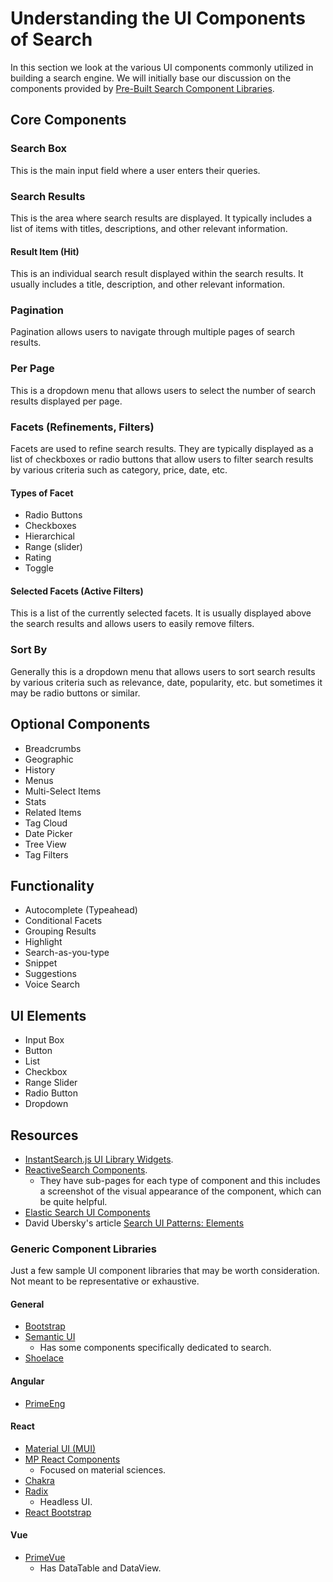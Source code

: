 # Understanding the UI Components of Search

In this section we look at the various UI components commonly utilized in building a search engine. We will initially base our discussion on the components provided by [Pre-Built Search Component Libraries](./ui-component-libraries-for-search.md).

## Core Components

### Search Box
This is the main input field where a user enters their queries.

### Search Results
This is the area where search results are displayed. It typically includes a list of items with titles, descriptions, and other relevant information.

#### Result Item (Hit)
This is an individual search result displayed within the search results. It usually includes a title, description, and other relevant information.

### Pagination
Pagination allows users to navigate through multiple pages of search results.

### Per Page
This is a dropdown menu that allows users to select the number of search results displayed per page.

### Facets (Refinements, Filters)
Facets are used to refine search results. They are typically displayed as a list of checkboxes or radio buttons that allow users to filter search results by various criteria such as category, price, date, etc.

#### Types of Facet
- Radio Buttons
- Checkboxes
- Hierarchical
- Range (slider)
- Rating
- Toggle

#### Selected Facets (Active Filters)
This is a list of the currently selected facets. It is usually displayed above the search results and allows users to easily remove filters.

### Sort By
Generally this is a dropdown menu that allows users to sort search results by various criteria such as relevance, date, popularity, etc. but sometimes it may be radio buttons or similar.

## Optional Components
- Breadcrumbs
- Geographic
- History
- Menus
- Multi-Select Items
- Stats
- Related Items
- Tag Cloud
- Date Picker
- Tree View
- Tag Filters

## Functionality
- Autocomplete (Typeahead)
- Conditional Facets
- Grouping Results
- Highlight
- Search-as-you-type
- Snippet
- Suggestions
- Voice Search

## UI Elements
- Input Box
- Button
- List
- Checkbox
- Range Slider
- Radio Button
- Dropdown

## Resources
- [InstantSearch.js UI Library Widgets](https://www.algolia.com/doc/api-reference/widgets/js/).
- [ReactiveSearch Components](https://docs.reactivesearch.io/docs/reactivesearch/react/overview/components/).
    - They have sub-pages for each type of component and this includes a screenshot of the visual appearance of the component, which can be quite helpful.
- [Elastic Search UI Components](https://docs.elastic.co/search-ui/api/react/components/search-box)
- David Ubersky's article [Search UI Patterns: Elements](https://ddsky.medium.com/search-ui-patterns-elements-80ea9d241f97)

### Generic Component Libraries
Just a few sample UI component libraries that may be worth consideration. Not meant to be representative or exhaustive.

#### General
- [Bootstrap](https://getbootstrap.com/)
- [Semantic UI](https://semantic-ui.com/)
    - Has some components specifically dedicated to search.
- [Shoelace](https://shoelace.style/)

#### Angular
- [PrimeEng](https://primeng.org/)

#### React
- [Material UI (MUI)](https://mui.com/material-ui/all-components/)
- [MP React Components](https://materialsproject.github.io/mp-react-components/?path=/story/introduction-mp-react-components--page)
    - Focused on material sciences.
- [Chakra](https://chakra-ui.com/docs/components)
- [Radix](https://www.radix-ui.com/)
    - Headless UI.
- [React Bootstrap](https://react-bootstrap.github.io/)

#### Vue
- [PrimeVue](https://primevue.org/)
    - Has DataTable and DataView.
